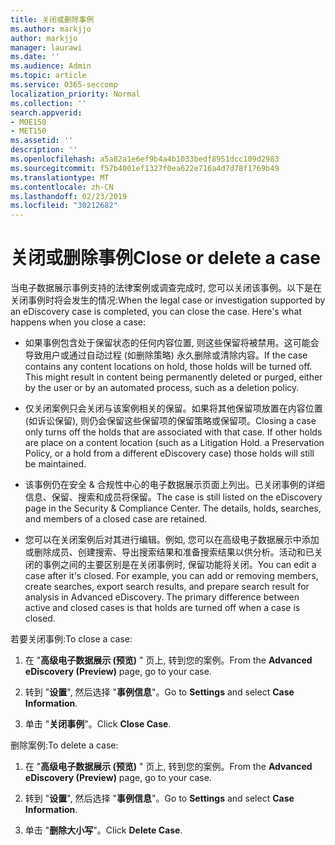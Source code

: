 ```yaml
---
title: 关闭或删除事例
ms.author: markjjo
author: markjjo
manager: laurawi
ms.date: ''
ms.audience: Admin
ms.topic: article
ms.service: O365-seccomp
localization_priority: Normal
ms.collection: ''
search.appverid:
- MOE150
- MET150
ms.assetid: ''
description: ''
ms.openlocfilehash: a5a82a1e6ef9b4a4b1033bedf8951dcc109d2983
ms.sourcegitcommit: f57b4001ef1327f0ea622e716a4d7d78f1769b49
ms.translationtype: MT
ms.contentlocale: zh-CN
ms.lasthandoff: 02/23/2019
ms.locfileid: "30212682"
---
```

# <a name="close-or-delete-a-case"></a><span data-ttu-id="9ea8a-102">关闭或删除事例</span><span class="sxs-lookup"><span data-stu-id="9ea8a-102">Close or delete a case</span></span>

<span data-ttu-id="9ea8a-p101">当电子数据展示事例支持的法律案例或调查完成时, 您可以关闭该事例。以下是在关闭事例时将会发生的情况:</span><span class="sxs-lookup"><span data-stu-id="9ea8a-p101">When the legal case or investigation supported by an eDiscovery case is completed, you can close the case. Here's what happens when you close a case:</span></span>

- <span data-ttu-id="9ea8a-p102">如果事例包含处于保留状态的任何内容位置, 则这些保留将被禁用。这可能会导致用户或通过自动过程 (如删除策略) 永久删除或清除内容。</span><span class="sxs-lookup"><span data-stu-id="9ea8a-p102">If the case contains any content locations on hold, those holds will be turned off. This might result in content being permanently deleted or purged, either by the user or by an automated process, such as a deletion policy.</span></span>

- <span data-ttu-id="9ea8a-p103">仅关闭案例只会关闭与该案例相关的保留。如果将其他保留项放置在内容位置 (如诉讼保留), 则仍会保留这些保留项的保留策略或保留项。</span><span class="sxs-lookup"><span data-stu-id="9ea8a-p103">Closing a case only turns off the holds that are associated with that case. If other holds are place on a content location (such as a Litigation Hold. a Preservation Policy, or a hold from a different eDiscovery case) those holds will still be maintained.</span></span>

- <span data-ttu-id="9ea8a-p104">该事例仍在安全 & 合规性中心的电子数据展示页面上列出。已关闭事例的详细信息、保留、搜索和成员将保留。</span><span class="sxs-lookup"><span data-stu-id="9ea8a-p104">The case is still listed on the eDiscovery page in the Security & Compliance Center. The details, holds, searches, and members of a closed case are retained.</span></span>

- <span data-ttu-id="9ea8a-p105">您可以在关闭案例后对其进行编辑。例如, 您可以在高级电子数据展示中添加或删除成员、创建搜索、导出搜索结果和准备搜索结果以供分析。活动和已关闭的事例之间的主要区别是在关闭事例时, 保留功能将关闭。</span><span class="sxs-lookup"><span data-stu-id="9ea8a-p105">You can edit a case after it's closed. For example, you can add or removing members, create searches, export search results, and prepare search result for analysis in Advanced eDiscovery. The primary difference between active and closed cases is that holds are turned off when a case is closed.</span></span>

<span data-ttu-id="9ea8a-115">若要关闭事例:</span><span class="sxs-lookup"><span data-stu-id="9ea8a-115">To close a case:</span></span>

1. <span data-ttu-id="9ea8a-116">在 "**高级电子数据展示 (预览)** " 页上, 转到您的案例。</span><span class="sxs-lookup"><span data-stu-id="9ea8a-116">From the **Advanced eDiscovery (Preview)** page, go to your case.</span></span>

2. <span data-ttu-id="9ea8a-117">转到 "**设置**", 然后选择 "**事例信息**"。</span><span class="sxs-lookup"><span data-stu-id="9ea8a-117">Go to **Settings** and select **Case Information**.</span></span> 

3. <span data-ttu-id="9ea8a-118">单击 "**关闭事例**"。</span><span class="sxs-lookup"><span data-stu-id="9ea8a-118">Click **Close Case**.</span></span> 

<span data-ttu-id="9ea8a-119">删除案例:</span><span class="sxs-lookup"><span data-stu-id="9ea8a-119">To delete a case:</span></span>

1. <span data-ttu-id="9ea8a-120">在 "**高级电子数据展示 (预览)** " 页上, 转到您的案例。</span><span class="sxs-lookup"><span data-stu-id="9ea8a-120">From the **Advanced eDiscovery (Preview)** page, go to your case.</span></span>

2. <span data-ttu-id="9ea8a-121">转到 "**设置**", 然后选择 "**事例信息**"。</span><span class="sxs-lookup"><span data-stu-id="9ea8a-121">Go to **Settings** and select **Case Information**.</span></span> 

3. <span data-ttu-id="9ea8a-122">单击 "**删除大小写**"。</span><span class="sxs-lookup"><span data-stu-id="9ea8a-122">Click **Delete Case**.</span></span> 
